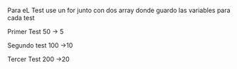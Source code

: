 Para eL Test use un for junto con dos array donde guardo las variables para cada test

Primer Test
50 -> 5

Segundo test
100 ->10

Tercer Test
200 ->20
